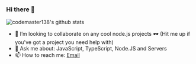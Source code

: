 ### Hi there 👋

![codemaster138's github stats](https://github-readme-stats.vercel.app/api?username=codemaster138&theme=buefy&show_icons=true)

- 👯 I’m looking to collaborate on any cool node.js projects 🕶 (Hit me up if you've got a project you need help with)
- 💬 Ask me about: JavaScript, TypeScript, Node.JS and Servers
- 📫 How to reach me: [Email](mailto:jakesarjeant13@gmail.com)

